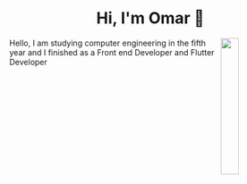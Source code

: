 <h1 align="center">Hi, I'm Omar 👋</h1>
  
  <img src="https://github.com/mohamedabusrea/mohamedabusrea/blob/master/profile-img.png" align="right" width="25%"/>

Hello, I am studying computer engineering in
the fifth year and I finished as a
Front end Developer and
Flutter Developer
